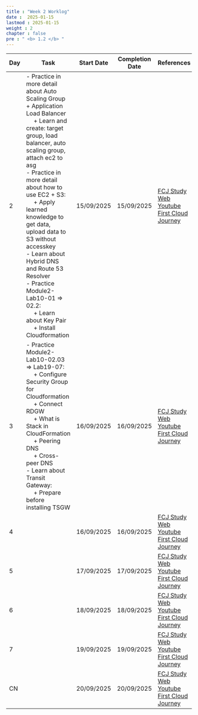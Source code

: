 ```yaml
---
title : "Week 2 Worklog"
date :  2025-01-15
lastmod : 2025-01-15
weight : 2
chapter : false
pre : " <b> 1.2 </b> "
---
```


| Day | Task | Start Date | Completion Date | References |
|---|---|---|---|---|
| 2 | - Practice in more detail about Auto Scaling Group + Application Load Balancer <br>&emsp; + Learn and create: target group, load balancer, auto scaling group, attach ec2 to asg<br>- Practice in more detail about how to use EC2 + S3: <br>&emsp; + Apply learned knowledge to get data, upload data to S3 without accesskey<br>- Learn about Hybrid DNS and Route 53 Resolver<br>- Practice Module2-Lab10-01 => 02.2:<br>&emsp; + Learn about Key Pair<br>&emsp; + Install Cloudformation | 15/09/2025 | 15/09/2025 | [FCJ Study Web](https://cloudjourney.awsstudygroup.com)<br>[Youtube First Cloud Journey](https://www.youtube.com/watch?v=AQlsd0nWdZk&list=PLahN4TLWtox2a3vElknwzU_urND8hLn1i&index=1) |
| 3 | - Practice Module2-Lab10-02.03 => Lab19-07:<br>&emsp; + Configure Security Group for Cloudformation <br>&emsp; + Connect RDGW<br>&emsp; + What is Stack in CloudFormation<br>&emsp; + Peering DNS<br>&emsp; + Cross-peer DNS<br>- Learn about Transit Gateway:<br>&emsp; + Prepare before installing TSGW | 16/09/2025 | 16/09/2025 | [FCJ Study Web](https://cloudjourney.awsstudygroup.com)<br>[Youtube First Cloud Journey](https://www.youtube.com/watch?v=AQlsd0nWdZk&list=PLahN4TLWtox2a3vElknwzU_urND8hLn1i&index=1) |
| 4 |  | 16/09/2025 | 16/09/2025 | [FCJ Study Web](https://cloudjourney.awsstudygroup.com)<br>[Youtube First Cloud Journey](https://www.youtube.com/watch?v=AQlsd0nWdZk&list=PLahN4TLWtox2a3vElknwzU_urND8hLn1i&index=1) |
| 5 |  | 17/09/2025 | 17/09/2025 | [FCJ Study Web](https://cloudjourney.awsstudygroup.com)<br>[Youtube First Cloud Journey](https://www.youtube.com/watch?v=AQlsd0nWdZk&list=PLahN4TLWtox2a3vElknwzU_urND8hLn1i&index=1) |
| 6 |  | 18/09/2025 | 18/09/2025 | [FCJ Study Web](https://cloudjourney.awsstudygroup.com)<br>[Youtube First Cloud Journey](https://www.youtube.com/watch?v=AQlsd0nWdZk&list=PLahN4TLWtox2a3vElknwzU_urND8hLn1i&index=1) |
| 7 |  | 19/09/2025 | 19/09/2025 | [FCJ Study Web](https://cloudjourney.awsstudygroup.com)<br>[Youtube First Cloud Journey](https://www.youtube.com/watch?v=AQlsd0nWdZk&list=PLahN4TLWtox2a3vElknwzU_urND8hLn1i&index=1) |
| CN |  | 20/09/2025 | 20/09/2025 | [FCJ Study Web](https://cloudjourney.awsstudygroup.com)<br>[Youtube First Cloud Journey](https://www.youtube.com/watch?v=AQlsd0nWdZk&list=PLahN4TLWtox2a3vElknwzU_urND8hLn1i&index=1) |